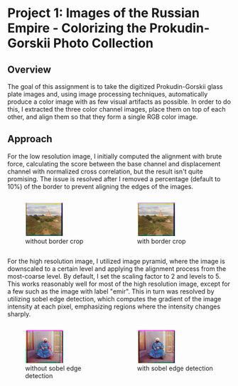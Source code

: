 # Project 1: Images of the Russian Empire - Colorizing the Prokudin-Gorskii Photo Collection

## Overview
The goal of this assignment is to take the digitized Prokudin-Gorskii glass plate images and, using image processing techniques, automatically produce a color image with as few visual artifacts as possible. In order to do this, I extracted the three color channel images, place them on top of each other, and align them so that they form a single RGB color image.

## Approach
For the low resolution image, I initially computed the alignment with brute force, calculating the score between the base channel and displacement channel with normalized cross correlation, but the result isn't quite promising. The issue is resolved after I removed a percentage (default to 10%) of the border to prevent aligning the edges of the images.

<div style="display: flex; justify-content: space-around;">
  <figure>
    <img src="../images/cathedral_off.jpg" alt="cathedral_off.jpg" style="width: 50%;">
    <figcaption>without border crop</figcaption>
  </figure>
  <figure>
    <img src="../images/cathedral_perfect.jpg" alt="cathedral_perfect.jpg" style="width: 50%;">
    <figcaption>with border crop</figcaption>
  </figure>
</div>

For the high resolution image, I utilized image pyramid, where the image is downscaled to a certain level and applying the alignment process from the most-coarse level. By default, I set the scaling factor to 2 and levels to 5. This works reasonably well for most of the high resolution image, except for a few such as the image with label "emir". This in turn was resolved by utilizing sobel edge detection, which computes the gradient of the image intensity at each pixel, emphasizing regions where the intensity changes sharply.

<div style="display: flex; justify-content: space-around;">
  <figure>
    <img src="../images/emir_off.jpg" alt="emir_off.jpg" style="width: 50%;">
    <figcaption>without sobel edge detection</figcaption>
  </figure>
  <figure>
    <img src="../images/emir_perfect.jpg" alt="emir_perfect.jpg" style="width: 50%;">
    <figcaption>with sobel edge detection</figcaption>
  </figure>
</div>